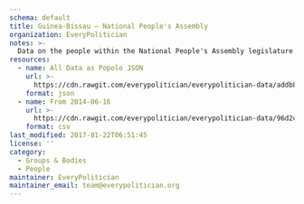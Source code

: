 ```yaml
---
schema: default
title: Guinea-Bissau — National People's Assembly
organization: EveryPolitician
notes: >-
  Data on the people within the National People's Assembly legislature of Guinea-Bissau.
resources:
  - name: All Data as Popolo JSON
    url: >-
      https://cdn.rawgit.com/everypolitician/everypolitician-data/addb879b07b17064d3d2c05f0d138cc216771cf7/data/Guinea-Bissau/Assembly/ep-popolo-v1.0.json
    format: json
  - name: From 2014-06-16
    url: >-
      https://cdn.rawgit.com/everypolitician/everypolitician-data/96d2c4bbe72d9477204c5e40f623b073460a24b9/data/Guinea-Bissau/Assembly/term-2014.csv
    format: csv
last_modified: 2017-01-22T06:51:45
license: ''
category:
  - Groups & Bodies
  - People
maintainer: EveryPolitician
maintainer_email: team@everypolitician.org
---
```

